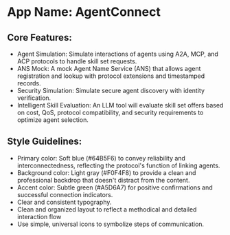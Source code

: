 # **App Name**: AgentConnect

## Core Features:

- Agent Simulation: Simulate interactions of agents using A2A, MCP, and ACP protocols to handle skill set requests.
- ANS Mock: A mock Agent Name Service (ANS) that allows agent registration and lookup with protocol extensions and timestamped records.
- Security Simulation: Simulate secure agent discovery with identity verification.
- Intelligent Skill Evaluation: An LLM tool will evaluate skill set offers based on cost, QoS, protocol compatibility, and security requirements to optimize agent selection.

## Style Guidelines:

- Primary color: Soft blue (#64B5F6) to convey reliability and interconnectedness, reflecting the protocol's function of linking agents.
- Background color: Light gray (#F0F4F8) to provide a clean and professional backdrop that doesn't distract from the content.
- Accent color: Subtle green (#A5D6A7) for positive confirmations and successful connection indicators.
- Clear and consistent typography.
- Clean and organized layout to reflect a methodical and detailed interaction flow
- Use simple, universal icons to symbolize steps of communication.